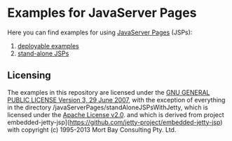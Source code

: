 # Examples for JavaServer Pages

Here you can find examples for using [JavaServer Pages](https://en.wikipedia.org/wiki/JavaServer_Pages) (JSPs):

1. [deployable examples](http://github.com/thomasWeise/distributedComputingExamples/tree/master/javaServerPages/examples)
2. [stand-alone JSPs](http://github.com/thomasWeise/distributedComputingExamples/tree/master/javaServerPages/standAloneJSPsWithJetty)

## Licensing

The examples in this repository are licensed under the [GNU GENERAL PUBLIC LICENSE Version 3, 29 June 2007](http://github.com/thomasWeise/distributedComputingExamples/tree/master/LICENSE), with the exception of everything in the directory /javaServerPages/standAloneJSPsWithJetty, which is licensed under the [Apache License v2.0](http://www.opensource.org/licenses/apache2.0.php). and which is derived from project embedded-jetty-jsp](https://github.com/jetty-project/embedded-jetty-jsp) with copyright (c) 1995-2013 Mort Bay Consulting Pty. Ltd.
